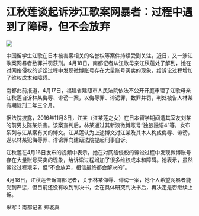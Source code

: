 # 江秋莲谈起诉涉江歌案网暴者：过程中遇到了障碍，但不会放弃

![](https://inews.gtimg.com/om_bt/O39baFfll-X5enFQAMxrq1-c3A971l5_x5N6nvenFdK2IAA/1000)

中国留学生江歌在日本被害案相关的名誉权等案件持续受到关注，近日，又一涉江歌案网暴者数罪并罚获刑。4月18日，南都记者从江歌母亲江秋莲处了解到，她在对网络侵权的诉讼过程中发现微博账号存在大量账号买卖的现象，给诉讼过程增加了维权成本和障碍。

南都此前报道，4月17日，福建省建瓯市人民法院依法不公开开庭审理了江歌母亲江秋莲自诉林某侮辱、诽谤一案，以侮辱罪、诽谤罪，数罪并罚，判处被告人林某有期徒刑二年三个月。

据法院披露，2016年11月3日，江某（江某莲之女）在日本留学期间遭其室友刘某的前男友陈某杀害。该案宣判后，林某通过其新浪微博账号“独狼独语4”等，发布系列与江某案有关的博文。江某莲认为上述博文对江某及其本人构成侮辱、诽谤，遂以林某犯侮辱罪、诽谤罪向建瓯法院提起刑事自诉。

江秋莲在4月16日发布的视频中表示，她在对网络侵权的诉讼过程中发现微博账号存在大量账号买卖的现象，给诉讼过程增加了很多维权成本和障碍。她表示，虽然诉讼过程艰辛，但“不会放弃，相信最终都会解决的”。

4月18日，江秋莲告诉南都记者，关于林某侮辱、诽谤一案，她个人希望网暴者能受到严惩，但目前还没有收到判决书，会在具体研究判决书后，再决定是否继续上诉。

采写：南都记者 郑璇真

